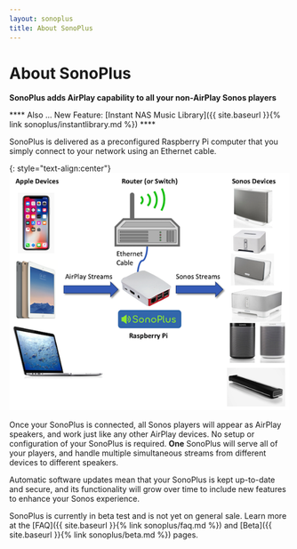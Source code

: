 ```yaml
---
layout: sonoplus
title: About SonoPlus
---
```


# About SonoPlus

**SonoPlus adds AirPlay capability to all your non-AirPlay Sonos players**

**** Also ... New Feature: [Instant NAS Music Library]({{ site.baseurl }}{% link sonoplus/instantlibrary.md %}) ****

SonoPlus is delivered as a preconfigured Raspberry Pi computer that you simply connect to your network using an Ethernet cable.

{: style="text-align:center"}
![SonoPlus](/images/SonoPlusDiagram_600px.png)

Once your SonoPlus is connected, all Sonos players will appear as AirPlay speakers, and work just like any other AirPlay devices. No setup or configuration of your SonoPlus is required. **One** SonoPlus will serve all of your players, and handle multiple simultaneous streams from different devices to different speakers.

Automatic software updates mean that your SonoPlus is kept up-to-date and secure, and its functionality will grow over time to include new features to enhance your Sonos experience. 

SonoPlus is currently in beta test and is not yet on general sale. Learn more at the [FAQ]({{ site.baseurl }}{% link sonoplus/faq.md %}) and [Beta]({{ site.baseurl }}{% link sonoplus/beta.md %}) pages.